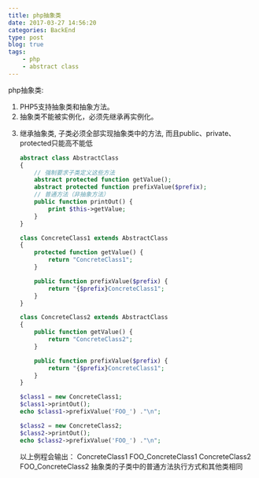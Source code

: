```yaml
---
title: php抽象类
date: 2017-03-27 14:56:20
categories: BackEnd
type: post
blog: true
tags: 
    - php
    - abstract class
---
```


php抽象类:

1. PHP5支持抽象类和抽象方法。
2. 抽象类不能被实例化，必须先继承再实例化。
<!-- more -->
3. 继承抽象类, 子类必须全部实现抽象类中的方法, 而且public、private、protected只能高不能低

    ```php
    abstract class AbstractClass
    {
        // 强制要求子类定义这些方法
        abstract protected function getValue();
        abstract protected function prefixValue($prefix);
        // 普通方法（非抽象方法）
        public function printOut() {
            print $this->getValue;
        }
    }

    class ConcreteClass1 extends AbstractClass
    {
        protected function getValue() {
            return "ConcreteClass1";
        }

        public function prefixValue($prefix) {
            return "{$prefix}ConcreteClass1";
        }
    }

    class ConcreteClass2 extends AbstractClass
    {
        public function getValue() {
            return "ConcreteClass2";
        }

        public function prefixValue($prefix) {
            return "{$prefix}ConcreteClass1";
        }
    }

    $class1 = new ConcreteClass1;
    $class1->printOut();
    echo $class1->prefixValue('FOO_') ."\n";

    $class2 = new ConcreteClass2;
    $class2->printOut();
    echo $class2->prefixValue('FOO_') ."\n";
    ```

    以上例程会输出：
    ConcreteClass1
    FOO_ConcreteClass1
    ConcreteClass2
    FOO_ConcreteClass2
    抽象类的子类中的普通方法执行方式和其他类相同